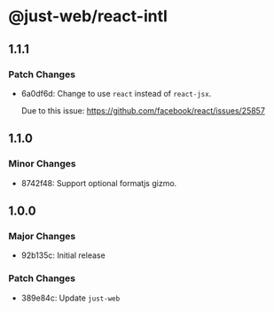 # @just-web/react-intl

## 1.1.1

### Patch Changes

- 6a0df6d: Change to use `react` instead of `react-jsx`.

  Due to this issue: https://github.com/facebook/react/issues/25857

## 1.1.0

### Minor Changes

- 8742f48: Support optional formatjs gizmo.

## 1.0.0

### Major Changes

- 92b135c: Initial release

### Patch Changes

- 389e84c: Update `just-web`
